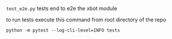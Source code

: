 `test_e2e.py` tests end to e2e the xbot module

to run tests execute this command from root directory of the repo
```
python -m pytest --log-cli-level=INFO tests
```

